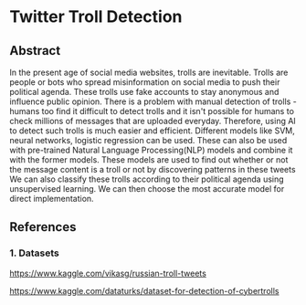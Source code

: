 # Twitter Troll Detection

## Abstract
In the present age of social media websites, trolls are inevitable. Trolls are people or bots who spread misinformation on social media
to push their political agenda. These trolls use fake accounts to stay anonymous and influence public opinion. 
There is a problem with manual detection of trolls - humans too find it difficult to detect trolls and it isn't possible for humans to 
check millions of messages that are uploaded everyday. Therefore, using AI to detect such trolls is much easier and efficient.
Different models like SVM, neural networks, logistic regression can be used. These can also be used with pre-trained Natural Language Processing(NLP) models
and combine it with the former models. These models are used to find out whether or not the message content is a troll or not by discovering patterns in these tweets
We can also classify these trolls according to their political agenda using unsupervised learning. We can then choose the most accurate model for direct implementation.

## References
### 1. Datasets

https://www.kaggle.com/vikasg/russian-troll-tweets

https://www.kaggle.com/dataturks/dataset-for-detection-of-cybertrolls   


